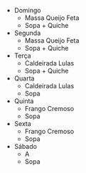 - Domingo
	- Massa Queijo Feta
	- Sopa + Quiche
- Segunda
	- Massa Queijo Feta
	- Sopa + Quiche
- Terça
	- Caldeirada Lulas
	- Sopa + Quiche
- Quarta
	- Caldeirada Lulas
	- Sopa
- Quinta
	- Frango Cremoso
	- Sopa
- Sexta
	- Frango Cremoso
	- Sopa
- Sábado
	- A
	- Sopa